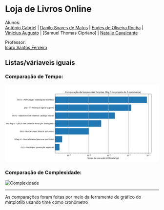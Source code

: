 # Loja de Livros Online
Alunos:  
[Antônio Gabriel](https://github.com/Anton-Gabriel-code) | [Danilo Soares de Matos](https://github.com/danilosmatos) | [Eudes de Oliveira Rocha](https://github.com/eudesolv) | [Vinicius Augusto](https://github.com/Vinicius1213) | [Samuel Thomas Cipriano] | [Natalie Cavalcante ](https://github.com/nataliecavalcante) 

Professor:  
[Icaro Santos Ferreira](https://www.instagram.com/flamengo/?hl=en) 


## Listas/váriaveis iguais

### Comparação de Tempo:  
![Tempo](https://github.com/danilosmatos/estrutura_de_dados/blob/main/Gr%C3%A1ficos/Tempo.png?raw=true)


### Comparação de Complexidade:
![Complexidade](https://github.com/danilosmatos/estrutura_de_dados/blob/main/Gr%C3%A1ficos/Complexidade.png?raw=true)

---
As comparações foram feitas por meio da ferramente de gráfico do matplotlib usando time como cronômetro
